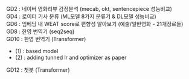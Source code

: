 GD2 : 네이버 영화리뷰 감정분석 (mecab, okt, sentencepiece 성능비교)  
GD4 : 로이터 기사 분류 (ML모델 8가지 분류기 & DL모델 성능비교)  
GD6 : 임베딩 내 WEAT score로 편향성 알아보기 (예술/일반영화 - 21개장르들)  
GD8 : 한영 번역기 (seq2seq)  
GD10 : 한영 번역기 (Transformer)    
  - (1) : based model   
  - (2) : adding tunned lr and optimizer as paper  

GD12 : 챗봇 (Transformer)
